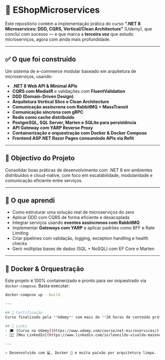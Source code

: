 # 🛒 EShopMicroservices

Este repositório contém a implementação prática do curso **“.NET 8 Microservices: DDD, CQRS, Vertical/Clean Architecture”** (Udemy), que concluí com sucesso — e que marca a **terceira vez** que estudo microserviços, agora com ainda mais profundidade.

---

## ✅ O que foi construído

Um sistema de e-commerce modular baseado em arquitetura de microserviços, usando:

- **.NET 8 Web API & Minimal APIs**
- **CQRS com MediatR** e validações com **FluentValidation**
- **DDD (Domain-Driven Design)**
- **Arquitetura Vertical Slice e Clean Architecture**
- **Comunicação assíncrona com RabbitMQ + MassTransit**
- **Comunicação síncrona com gRPC**
- **Redis como cache distribuído**
- **PostgreSQL, SQL Server, Marten e SQLite para persistência**
- **API Gateway com YARP Reverse Proxy**
- **Containerização e orquestração com Docker & Docker Compose**
- **Frontend ASP.NET Razor Pages consumindo APIs via Refit**

---

## 🎯 Objectivo do Projeto

Consolidar boas práticas de desenvolvimento com .NET 8 em ambientes distribuídos e cloud-native, com foco em escalabilidade, modularidade e comunicação eficiente entre serviços.

---

## 🧠 O que aprendi

- Como estruturar uma solução real de microserviços do zero  
- Aplicar DDD com CQRS de forma eficiente e desacoplada  
- Integrar serviços usando **eventos assíncronos com RabbitMQ**  
- Implementar **Gateways com YARP** e aplicar padrões como BFF e Rate Limiting  
- Criar pipelines com validação, logging, exception handling e health checks  
- Gerir múltiplas bases de dados (SQL + NoSQL) com EF Core e Marten  

---

## 🐳 Docker & Orquestração

Este projeto é 100% containerizado e pronto para ser orquestrado via `docker-compose`. Basta executar:

```bash
docker-compose up --build

---

## 📜 Certificação  
Curso finalizado pela **Udemy** com mais de **28 horas de conteúdo prático**, ministrado por **Mehmet Ozkaya**.

## 🔗 Links  
- 🎓 [Curso na Udemy](https://www.udemy.com/course/net-microservices/)  
- 👨‍💼 [Meu LinkedIn](https://www.linkedin.com/in/leonildo-vivaldo-mazenda-202121210/)

---

> Desenvolvido com 💻, Docker 🐳 e muita paixão por arquitetura limpa.

